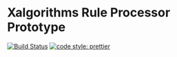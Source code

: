 # Xalgorithms Rule Processor Prototype

[![Build Status](https://travis-ci.com/RyanFleck/Xalgorithms-Rule-Processor-Prototype.svg?token=etWmvYVue86yTwPL2RCa&branch=master)](https://travis-ci.com/RyanFleck/Xalgorithms-Rule-Processor-Prototype)
[![code style: prettier](https://img.shields.io/badge/code_style-prettier-ff69b4.svg)](https://github.com/prettier/prettier)
